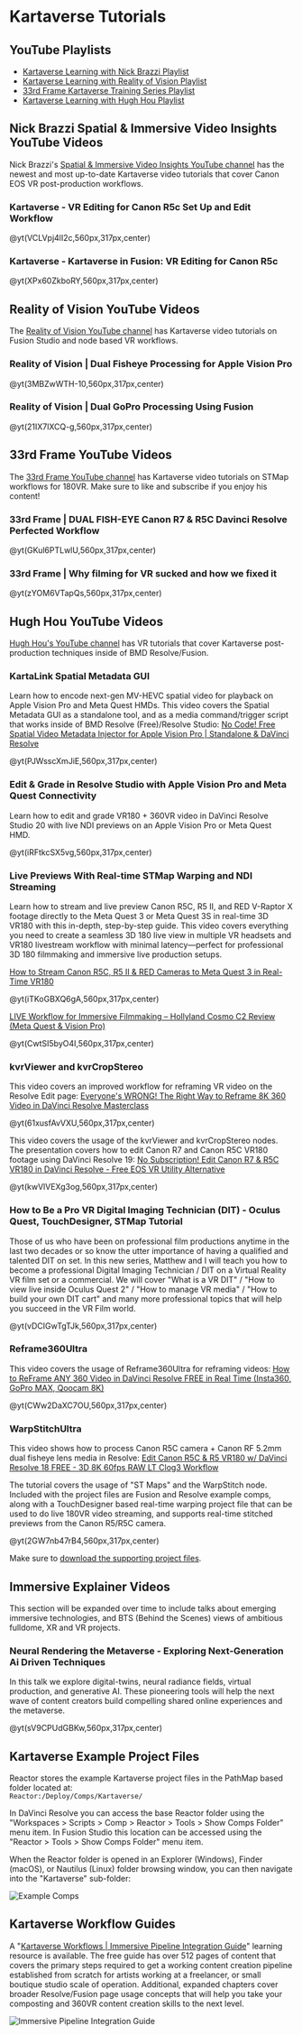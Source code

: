 # <a name="tutorials"></a>Kartaverse Tutorials

## YouTube Playlists

- [Kartaverse Learning with Nick Brazzi Playlist](https://youtube.com/playlist?list=PLVDcRvd92hcjXOUWo8Huef-6jDTNddFDp)
- [Kartaverse Learning with Reality of Vision Playlist](https://www.youtube.com/watch?v=3MBZwWTH-10&list=PLVDcRvd92hcjox3IMHXDDCvuNhX8nmm8k)
- [33rd Frame Kartaverse Training Series Playlist](https://www.youtube.com/playlist?list=PLVDcRvd92hchg57vEEeFtEkGNiac7RFSx)
- [Kartaverse Learning with Hugh Hou Playlist](https://www.youtube.com/playlist?list=PLVDcRvd92hcjStCDCyh_ysSqeRdSh6prl)

## Nick Brazzi Spatial & Immersive Video Insights YouTube Videos

Nick Brazzi's [Spatial & Immersive Video Insights YouTube channel](https://youtube.com/@spatialinsights) has the newest and most up-to-date Kartaverse video tutorials that cover Canon EOS VR post-production workflows.

### Kartaverse - VR Editing for Canon R5c Set Up and Edit Workflow

@yt(VCLVpj4lI2c,560px,317px,center)

### Kartaverse - Kartaverse in Fusion: VR Editing for Canon R5c

@yt(XPx60ZkboRY,560px,317px,center)

## Reality of Vision YouTube Videos

The [Reality of Vision YouTube channel](https://www.youtube.com/@rovrw) has Kartaverse video tutorials on Fusion Studio and node based VR workflows.

### Reality of Vision | Dual Fisheye Processing for Apple Vision Pro

@yt(3MBZwWTH-10,560px,317px,center)

### Reality of Vision | Dual GoPro Processing Using Fusion

@yt(21IX7lXCQ-g,560px,317px,center)

## 33rd Frame YouTube Videos

The [33rd Frame YouTube channel](https://www.youtube.com/@33rdframe) has Kartaverse video tutorials on STMap workflows for 180VR. Make sure to like and subscribe if you enjoy his content!

### 33rd Frame | DUAL FISH-EYE Canon R7 & R5C Davinci Resolve Perfected Workflow

@yt(GKul6PTLwlU,560px,317px,center)

### 33rd Frame | Why filming for VR sucked and how we fixed it

@yt(zYOM6VTapQs,560px,317px,center)

## Hugh Hou YouTube Videos

[Hugh Hou's YouTube channel](https://www.youtube.com/@hughhou) has VR tutorials that cover Kartaverse post-production techniques inside of BMD Resolve/Fusion.

### KartaLink Spatial Metadata GUI

Learn how to encode next-gen MV-HEVC spatial video for playback on Apple Vision Pro and Meta Quest HMDs. This video covers the Spatial Metadata GUI as a standalone tool, and as a media command/trigger script that works inside of BMD Resolve (Free)/Resolve Studio: [No Code! Free Spatial Video Metadata Injector for Apple Vision Pro | Standalone & DaVinci Resolve](https://www.youtube.com/watch?v=PJWsscXmJiE)

@yt(PJWsscXmJiE,560px,317px,center)

### Edit & Grade in Resolve Studio with Apple Vision Pro and Meta Quest Connectivity

Learn how to edit and grade VR180 + 360VR video in DaVinci Resolve Studio 20 with live NDI previews on an Apple Vision Pro or Meta Quest HMD.

@yt(iRFtkcSX5vg,560px,317px,center)

### Live Previews With Real-time STMap Warping and NDI Streaming

Learn how to stream and live preview Canon R5C, R5 II, and RED V-Raptor X footage directly to the Meta Quest 3 or Meta Quest 3S in real-time 3D VR180 with this in-depth, step-by-step guide. This video covers everything you need to create a seamless 3D 180 live view in multiple VR headsets and VR180 livestream workflow with minimal latency—perfect for professional 3D 180 filmmaking and immersive live production setups. 

[How to Stream Canon R5C, R5 II & RED Cameras to Meta Quest 3 in Real-Time VR180](https://www.youtube.com/watch?v=iTKoGBXQ6gA)

@yt(iTKoGBXQ6gA,560px,317px,center)

[LIVE Workflow for Immersive Filmmaking – Hollyland Cosmo C2 Review (Meta Quest & Vision Pro)](https://www.youtube.com/watch?v=CwtSI5byO4I)

@yt(CwtSI5byO4I,560px,317px,center)

### kvrViewer and kvrCropStereo

This video covers an improved workflow for reframing VR video on the Resolve Edit page: [Everyone's WRONG! The Right Way to Reframe 8K 360 Video in DaVinci Resolve Masterclass](https://www.youtube.com/watch?v=61xusfAvVXU)

@yt(61xusfAvVXU,560px,317px,center)

This video covers the usage of the kvrViewer and kvrCropStereo nodes. The presentation covers how to edit Canon R7 and Canon R5C VR180 footage using DaVinci Resolve 19: [No Subscription! Edit Canon R7 & R5C VR180 in DaVinci Resolve - Free EOS VR Utility Alternative](https://www.youtube.com/watch?v=kwVlVEXg3og)

@yt(kwVlVEXg3og,560px,317px,center)

### How to Be a Pro VR Digital Imaging Technician (DIT) - Oculus Quest, TouchDesigner, STMap Tutorial

Those of us who have been on professional film productions anytime in the last two decades or so know the utter importance of having a qualified and talented DIT on set. In this new series, Matthew and I will teach you how to become a professional Digital Imaging Technician / DIT on a Virtual Reality VR film set or a commercial. We will cover "What is a VR DIT" / "How to view live inside Oculus Quest 2" / "How to manage VR media" / "How to build your own DIT cart" and many more professional topics that will help you succeed in the VR Film world.

@yt(vDCIGwTgTJk,560px,317px,center)

### Reframe360Ultra

This video covers the usage of Reframe360Ultra for reframing videos:
[How to ReFrame ANY 360 Video in DaVinci Resolve FREE in Real Time (Insta360, GoPro MAX, Qoocam 8K)](https://www.youtube.com/watch?v=CWw2DaXC7OU)

@yt(CWw2DaXC7OU,560px,317px,center)

### WarpStitchUltra

This video shows how to process Canon R5C camera + Canon RF 5.2mm dual fisheye lens media in Resolve:
[Edit Canon R5C & R5 VR180 w/ DaVinci Resolve 18 FREE - 3D 8K 60fps RAW LT Clog3 Workflow](https://www.youtube.com/watch?v=2GW7nb47rB4)

The tutorial covers the usage of "ST Maps" and the WarpStitch node. Included with the project files are Fusion and Resolve example comps, along with a TouchDesigner based real-time warping project file that can be used to do live 180VR video streaming, and supports real-time stitched previews from the Canon R5/R5C camera.

@yt(2GW7nb47rB4,560px,317px,center)

Make sure to [download the supporting project files](https://drive.google.com/file/d/1H-owMeadqekZ42BgmqeaPHr9Ry2cHFP8/view).


## Immersive Explainer Videos

This section will be expanded over time to include talks about emerging immersive technologies, and BTS (Behind the Scenes) views of ambitious fulldome, XR and VR projects.

### Neural Rendering the Metaverse - Exploring Next-Generation Ai Driven Techniques

In this talk we explore digital-twins, neural radiance fields, virtual production, and generative AI. These pioneering tools will help the next wave of content creators build compelling shared online experiences and the metaverse.

@yt(sV9CPUdGBKw,560px,317px,center)

## Kartaverse Example Project Files

Reactor stores the example Kartaverse project files in the PathMap based folder located at:  
```Reactor:/Deploy/Comps/Kartaverse/```

In DaVinci Resolve you can access the base Reactor folder using the "Workspaces > Scripts > Comp > Reactor > Tools > Show Comps Folder" menu item. In Fusion Studio this location can be accessed using the "Reactor > Tools > Show Comps Folder" menu item.

When the Reactor folder is opened in an Explorer (Windows), Finder (macOS), or Nautilus (Linux) folder browsing window, you can then navigate into the "Kartaverse" sub-folder:

![Example Comps](Images/reactor-kartaverse-example-comps.png)

## Kartaverse Workflow Guides

A "[Kartaverse Workflows | Immersive Pipeline Integration Guide](https://docs.google.com/document/d/1tewIaHZh8mWI8x5BzlpZBkF8eXhK2b_XhTWiU_93HBA)" learning resource is available. The free guide has over 512 pages of content that covers the primary steps required to get a working content creation pipeline established from scratch for artists working at a freelancer, or small boutique studio scale of operation. Additional, expanded chapters cover broader Resolve/Fusion page usage concepts that will help you take your composting and 360VR content creation skills to the next level.

![Immersive Pipeline Integration Guide](Images/kartaverse-pipeline-guide.png)

